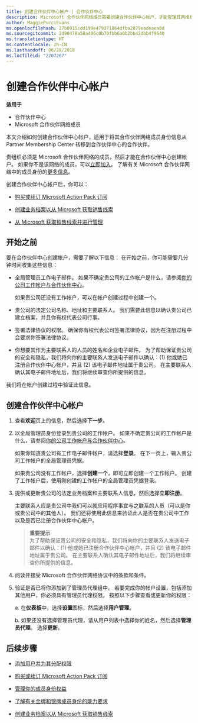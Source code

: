 ```yaml
---
title: 创建合作伙伴中心帐户 | 合作伙伴中心
description: Microsoft 合作伙伴网络成员需要创建合作伙伴中心帐户，才能管理其网络权益和能力，以及创建业务档案。
author: MaggiePucciEvans
ms.openlocfilehash: 27b0915cdd199e479371864dfba2879eadeaea0d
ms.sourcegitcommit: 2d90478a58a406c0b70fbb6a0b2bb42dbb4f9640
ms.translationtype: HT
ms.contentlocale: zh-CN
ms.lasthandoff: 06/28/2018
ms.locfileid: "2207267"
---
```

# <a name="create-a-partner-center-account"></a>创建合作伙伴中心帐户

**适用于**

-   合作伙伴中心
-   Microsoft 合作伙伴网络成员


本文介绍如何创建合作伙伴中心帐户，适用于将其合作伙伴网络成员身份信息从 Partner Membership Center 转移到合作伙伴中心的合作伙伴。 

贵组织必须是 Microsoft 合作伙伴网络的成员，然后才能在合作伙伴中心创建帐户。 如果你不是该网络的成员，可以[立即加入](https://partners.microsoft.com/PartnerProgram/simplifiedenrollment.aspx)。  了解有关 Microsoft 合作伙伴网络中的成员身份的[更多信息](https://partner.microsoft.com/membership)。  

创建合作伙伴中心帐户后，你可以：

-   [购买或续订 Microsoft Action Pack 订阅](mpn-get-action-pack.md)

-   [创建业务档案以从 Microsoft 获取销售线索](create-a-marketing-profile.md)

-   [从 Microsoft 获取销售线索并进行管理](responding-to-referrals.md)

## <a name="before-you-begin"></a>开始之前

要在合作伙伴中心创建帐户，需要了解以下信息： 在开始之前，你可能需要几分钟时间收集这些信息：

-   全局管理员工作电子邮件。 如果不确定贵公司的工作帐户是什么，请参阅[你的公司工作帐户与合作伙伴中心](azure-active-directory-tenants-and-partner-center.md)。

    如果贵公司还没有工作帐户，可以在帐户创建过程中创建一个。 

-   贵公司的法定公司名称、地址和主要联系人。 我们需要此信息以确认贵公司已建立档案，并且你有权代表公司行事。 

-   签署法律协议的权限。 确保你有权代表公司签署法律协议，因为在注册过程中会要求你签署法律协议。

-   你想要其作为主要联系人的人员的姓名和企业电子邮件。 为了帮助保证贵公司的安全和隐私，我们将向你的主要联系人发送电子邮件以确认：(1) 他或她已注册合作伙伴中心帐户，并且 (2) 该电子邮件地址属于贵公司。 在主要联系人确认其电子邮件地址后，我们将继续审查你所提供的信息。

我们将在帐户创建过程中验证此信息。 
 
## <a name="create-a-partner-center-account"></a>创建合作伙伴中心帐户

1.  查看**欢迎**页上的信息，然后选择**下一步**。

2.  以全局管理员身份登录到贵公司的工作帐户。 如果不确定贵公司的工作帐户是什么，请参阅[你的公司工作帐户与合作伙伴中心](azure-active-directory-tenants-and-partner-center.md)。

    如果你知道贵公司有工作电子邮件帐户，请选择**登录**。 在下一页上，输入贵公司工作帐户的全局管理员凭据。 

    如果贵公司没有工作帐户，选择**创建一个**，即可立即创建一个工作帐户。 创建了工作帐户后，使用刚创建的工作帐户的全局管理员凭据登录。

3.  提供或更新贵公司的法定业务档案和主要联系人信息，然后选择**立即注册**。 

    主要联系人应是贵公司中我们可以就应用程序事宜与之联系的人员（可以是你或贵公司中的其他人）。 我们还将使用此信息来验证此人是否在贵公司中工作以及是否已注册合作伙伴中心帐户。

    >**重要提示**<br> 为了帮助保证贵公司的安全和隐私，我们将向你的主要联系人发送电子邮件以确认：(1) 他或她已注册合作伙伴中心帐户，并且 (2) 该电子邮件地址属于贵公司。 在主要联系人确认其电子邮件地址后，我们将继续审查你所提供的信息。

4.  阅读并接受 Microsoft 合作伙伴网络协议中的条款和条件。 

5.  验证是否已将你添加到了管理员代理组中。 若要完成你的帐户设置，包括添加其他用户，你必须具有管理员代理权限。 按照以下步骤查看或更新你的权限：

    a. 在**仪表板**中，选择**设置**图标，然后选择**用户管理**。  

    b. 如果还没有选择管理员代理，请从用户列表中选择你的姓名，然后选择**管理员代理**。 选择**更新**。  

## <a name="next-steps"></a>后续步骤

-   [添加用户并为其分配权限](create-user-accounts-and-set-permissions.md)

-   [购买或续订 Microsoft Action Pack 订阅](mpn-get-action-pack.md)

-   [管理你的成员身份权益](manage-your-partner-network-benefits.md)

-   [了解有关金牌和银牌成员身份的能力要求](https://partner.microsoft.com/membership/competencies)

-   [创建业务档案以从 Microsoft 获取销售线索](create-a-marketing-profile.md)